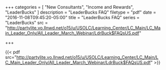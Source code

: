 +++
categories = [
  "New Consultants",
  "Income and Rewards",
  "LeaderBucks"
]
description = "LeaderBucks FAQ"
filetype = "pdf"
date = "2016-11-08T09:45:20-05:00"
title = "LeaderBucks FAQ"
series = "LeaderBucks"
src = "http://partylite.vo.llnwd.net/o15/u/USOLC/Learning_Center/LC_Main/LC_Main_Leader_Only/All_Leader_March_Webinar/LdrBuck$FAQsUS.pdf"

+++

{{< pdf src="http://partylite.vo.llnwd.net/o15/u/USOLC/Learning_Center/LC_Main/LC_Main_Leader_Only/All_Leader_March_Webinar/LdrBuck$FAQsUS.pdf" >}}
